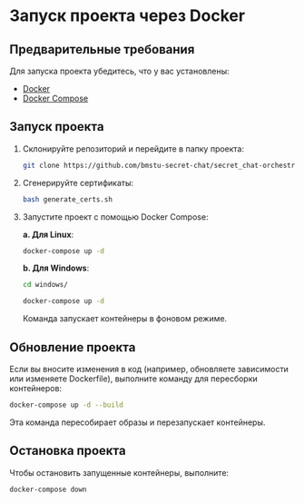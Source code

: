 # Запуск проекта через Docker

## Предварительные требования
Для запуска проекта убедитесь, что у вас установлены:
- [Docker](https://www.docker.com/get-started)
- [Docker Compose](https://docs.docker.com/compose/install/)

## Запуск проекта
1. Склонируйте репозиторий и перейдите в папку проекта:
   ```bash
   git clone https://github.com/bmstu-secret-chat/secret_chat-orchestrator.git && cd secret_chat-orchestrator/
   ```
   
2. Сгенерируйте сертификаты:
   ```bash
   bash generate_certs.sh
   ``` 

3. Запустите проект с помощью Docker Compose:
   
   **a. Для Linux**:
   ```bash
   docker-compose up -d
   ```
   **b. Для Windows**:
   ```bash
   cd windows/
   ```
   ```bash
   docker-compose up -d
   ```
   Команда запускает контейнеры в фоновом режиме.

## Обновление проекта
Если вы вносите изменения в код (например, обновляете зависимости или изменяете Dockerfile), выполните команду для пересборки контейнеров:
   ```bash
   docker-compose up -d --build
   ```
Эта команда пересобирает образы и перезапускает контейнеры.

## Остановка проекта
Чтобы остановить запущенные контейнеры, выполните:
   ```bash
   docker-compose down
   ```
